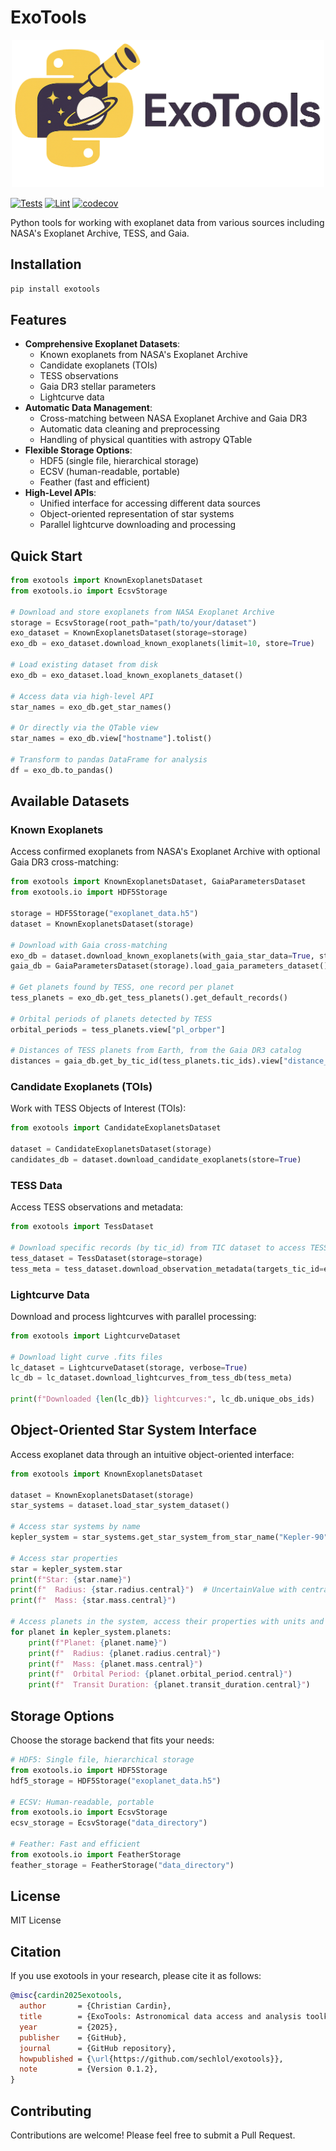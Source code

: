 # ExoTools


<div style="text-align:center">
  <img src="img/exotools_horizontal.png" alt="exotools logo" width="500"/>
</div>

[![Tests](https://github.com/sechlol/exotools/actions/workflows/tests.yml/badge.svg)](https://github.com/sechlol/exotools/actions/workflows/tests.yml)
[![Lint](https://github.com/sechlol/exotools/actions/workflows/lint.yml/badge.svg)](https://github.com/sechlol/exotools/actions/workflows/lint.yml)
[![codecov](https://codecov.io/gh/sechlol/exotools/graph/badge.svg?token=M9PKWIJ25Z)](https://codecov.io/gh/sechlol/exotools)

Python tools for working with exoplanet data from various sources including NASA's Exoplanet Archive, TESS, and Gaia.

## Installation

```bash
pip install exotools
```

## Features

- **Comprehensive Exoplanet Datasets**:
  - Known exoplanets from NASA's Exoplanet Archive
  - Candidate exoplanets (TOIs)
  - TESS observations
  - Gaia DR3 stellar parameters
  - Lightcurve data
- **Automatic Data Management**:
  - Cross-matching between NASA Exoplanet Archive and Gaia DR3
  - Automatic data cleaning and preprocessing
  - Handling of physical quantities with astropy QTable
- **Flexible Storage Options**:
  - HDF5 (single file, hierarchical storage)
  - ECSV (human-readable, portable)
  - Feather (fast and efficient)
- **High-Level APIs**:
  - Unified interface for accessing different data sources
  - Object-oriented representation of star systems
  - Parallel lightcurve downloading and processing

## Quick Start

```python
from exotools import KnownExoplanetsDataset
from exotools.io import EcsvStorage

# Download and store exoplanets from NASA Exoplanet Archive
storage = EcsvStorage(root_path="path/to/your/dataset")
exo_dataset = KnownExoplanetsDataset(storage=storage)
exo_db = exo_dataset.download_known_exoplanets(limit=10, store=True)

# Load existing dataset from disk
exo_db = exo_dataset.load_known_exoplanets_dataset()

# Access data via high-level API
star_names = exo_db.get_star_names()

# Or directly via the QTable view
star_names = exo_db.view["hostname"].tolist()

# Transform to pandas DataFrame for analysis
df = exo_db.to_pandas()
```

## Available Datasets

### Known Exoplanets

Access confirmed exoplanets from NASA's Exoplanet Archive with optional Gaia DR3 cross-matching:

```python
from exotools import KnownExoplanetsDataset, GaiaParametersDataset
from exotools.io import HDF5Storage

storage = HDF5Storage("exoplanet_data.h5")
dataset = KnownExoplanetsDataset(storage)

# Download with Gaia cross-matching
exo_db = dataset.download_known_exoplanets(with_gaia_star_data=True, store=True)
gaia_db = GaiaParametersDataset(storage).load_gaia_parameters_dataset()

# Get planets found by TESS, one record per planet
tess_planets = exo_db.get_tess_planets().get_default_records()

# Orbital periods of planets detected by TESS
orbital_periods = tess_planets.view["pl_orbper"]

# Distances of TESS planets from Earth, from the Gaia DR3 catalog
distances = gaia_db.get_by_tic_id(tess_planets.tic_ids).view["distance_gspphot"]
```

### Candidate Exoplanets (TOIs)

Work with TESS Objects of Interest (TOIs):

```python
from exotools import CandidateExoplanetsDataset

dataset = CandidateExoplanetsDataset(storage)
candidates_db = dataset.download_candidate_exoplanets(store=True)
```

### TESS Data

Access TESS observations and metadata:

```python
from exotools import TessDataset

# Download specific records (by tic_id) from TIC dataset to access TESS data products
tess_dataset = TessDataset(storage=storage)
tess_meta = tess_dataset.download_observation_metadata(targets_tic_id=exo_db.unique_ids)

```

### Lightcurve Data

Download and process lightcurves with parallel processing:

```python
from exotools import LightcurveDataset

# Download light curve .fits files
lc_dataset = LightcurveDataset(storage, verbose=True)
lc_db = lc_dataset.download_lightcurves_from_tess_db(tess_meta)

print(f"Downloaded {len(lc_db)} lightcurves:", lc_db.unique_obs_ids)

```

## Object-Oriented Star System Interface

Access exoplanet data through an intuitive object-oriented interface:

```python
from exotools import KnownExoplanetsDataset

dataset = KnownExoplanetsDataset(storage)
star_systems = dataset.load_star_system_dataset()

# Access star systems by name
kepler_system = star_systems.get_star_system_from_star_name("Kepler-90")

# Access star properties
star = kepler_system.star
print(f"Star: {star.name}")
print(f"  Radius: {star.radius.central}")  # UncertainValue with central, lower, upper
print(f"  Mass: {star.mass.central}")

# Access planets in the system, access their properties with units and confidence intervals
for planet in kepler_system.planets:
    print(f"Planet: {planet.name}")
    print(f"  Radius: {planet.radius.central}")
    print(f"  Mass: {planet.mass.central}")
    print(f"  Orbital Period: {planet.orbital_period.central}")
    print(f"  Transit Duration: {planet.transit_duration.central}")
```

## Storage Options

Choose the storage backend that fits your needs:

```python
# HDF5: Single file, hierarchical storage
from exotools.io import HDF5Storage
hdf5_storage = HDF5Storage("exoplanet_data.h5")

# ECSV: Human-readable, portable
from exotools.io import EcsvStorage
ecsv_storage = EcsvStorage("data_directory")

# Feather: Fast and efficient
from exotools.io import FeatherStorage
feather_storage = FeatherStorage("data_directory")
```

## License

MIT License

## Citation

If you use exotools in your research, please cite it as follows:

```bibtex
@misc{cardin2025exotools,
  author       = {Christian Cardin},
  title        = {ExoTools: Astronomical data access and analysis toolkit},
  year         = {2025},
  publisher    = {GitHub},
  journal      = {GitHub repository},
  howpublished = {\url{https://github.com/sechlol/exotools}},
  note         = {Version 0.1.2},
}
```

## Contributing

Contributions are welcome! Please feel free to submit a Pull Request.
